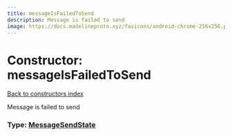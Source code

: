 ```yaml
---
title: messageIsFailedToSend
description: Message is failed to send
image: https://docs.madelineproto.xyz/favicons/android-chrome-256x256.png
---
```

# Constructor: messageIsFailedToSend  
[Back to constructors index](index.md)



Message is failed to send




### Type: [MessageSendState](../types/MessageSendState.md)


